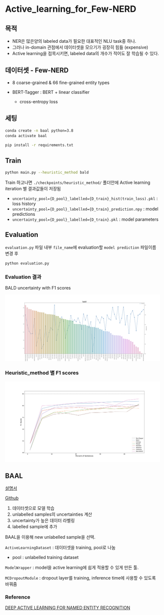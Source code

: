 # Active_learning_for_Few-NERD

## 

## 목적

- NER은 많은양의 labeled data가 필요한 대표적인 NLU task중 하나.
- 그러나 in-domain 관점에서 데이터셋을 모으기가 굉장히 힘듦 (expensive)
- Active learning을 접목시키면, labeled data의 개수가 적어도 잘 학습될 수 있다.

## 데이터셋 - Few-NERD

- 8 coarse-grained & 66 fine-grained entity types

- BERT-Tagger : BERT + linear classifier
  - cross-entropy loss





## 세팅

```bash
conda create -n baal python=3.8
conda activate baal
```



```bash
pip install -r requirements.txt
```

## Train

```bash
python main.py --heuristic_method bald
```

Train 하고나면 `./checkpoints/heuristic_method/` 폴더안에 Active learning iteration 별 결과값들이 저장됨

* `uncertainty_pool={D_pool}_labelled={D_train}_hist(train_loss).pkl` : loss history
* `uncertainty_pool={D_pool}_labelled={D_train}_prediction.npy` : model predictions
* `uncertainty_pool={D_pool}_labelled={D_train}.pkl` : model parameters

## Evaluation

`evaluation.py` 파일 내부 `file_name`에 evaluation할 `model prediction` 파일이름 변경 후

```bash
python evaluation.py
```

### Evaluation 결과

BALD uncertainty with F1 scores

![image-20220615201633898](/pictures/image-20220615201633898.png)

### Heuristic_method 별 F1 scores

![image-20220615201839646](/pictures/image-20220615201839646.png)

## BAAL

[설명서](https://devblog.pytorchlightning.ai/active-learning-made-simple-using-flash-and-baal-2216df6f872c)

[Github](https://github.com/baal-org/baal)


1. 데이터셋으로 모델 학습
2. unlabelled samples의 uncertainties 계산
3. uncertainty가 높은 데이터 라벨링
4. labelled sample에 추가


BAAL을 이용해 new unlabelled sample을 선택.

`ActiveLearningDataset` : 데이터셋을 training, pool로 나눔

- pool : unlabelled training dataset

 `ModelWrapper` : model을 active learning에 쉽게 적용할 수 있게 만든 툴. 

`MCDropoutModule` : dropout layer를 training, inference time에 사용할 수 있도록 바꿔줌







### Reference

[DEEP ACTIVE LEARNING FOR NAMED ENTITY
RECOGNITION](https://arxiv.org/pdf/1707.05928.pdf)

